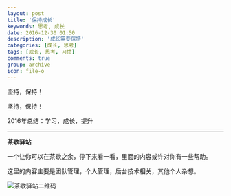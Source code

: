 ```yaml
---
layout: post
title: '保持成长'
keywords: 思考, 成长
date: 2016-12-30 01:50
description: '成长需要保持'
categories: [成长, 思考]
tags: [成长, 思考, 习惯]
comments: true
group: archive
icon: file-o
---
```


坚持，保持！

<!-- more -->

坚持，保持！

2016年总结：学习，成长，提升


----

**茶歇驿站**

一个让你可以在茶歇之余，停下来看一看，里面的内容或许对你有一些帮助。

这里的内容主要是团队管理，个人管理，后台技术相关，其他个人杂想。

![茶歇驿站二维码](http://ww4.sinaimg.cn/large/824dcde4gw1f358o5j022j20by0bywf8.jpg)
